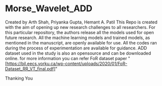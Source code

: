 # Morse_Wavelet_ADD
Created by Arth  Shah, Priyanka Gupta, Hemant A. Patil
This Repo is created with the aim of opening up new research challenges to all researchers. 
For this particular repository, the authors release all the models used for open future research.
All the machine learning models and trained models, as mentioned in the manuscript, are openly available for use.
All the codes ran during the process of experimentation are available for guidance.
ADD dataset used in the study is also an opensource and can be downloaded online. 
for more information you can refer FoR dataset paper "[https://bil.eecs.yorku.ca/wp-content/uploads/2020/01/FoR-Dataset_RR_VT_final.pdf]"





Thanking You
